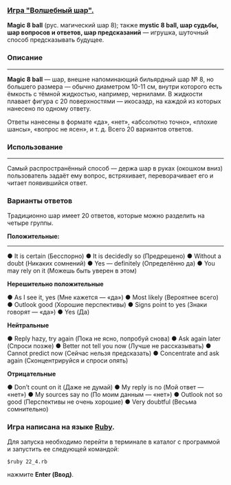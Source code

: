 ### [**Игра "Волшебный шар".**](https://ru.wikipedia.org/wiki/Magic_8_ball)

**Magic 8 ball** (рус. магический шар 8); также **mystic 8 ball, шар судьбы, шар вопросов и ответов, шар предсказаний** — игрушка, шуточный способ предсказывать будущее.

### Описание
____

**Magic 8 ball** — шар, внешне напоминающий бильярдный шар № 8, но большего размера — обычно диаметром 10-11 см, внутри которого есть ёмкость с тёмной жидкостью, например, чернилами. В жидкости плавает фигура с 20 поверхностями — икосаэдр, на каждой из которых нанесено по одному ответу.

Ответы нанесены в формате «да», «нет», «абсолютно точно», «плохие шансы», «вопрос не ясен», и т. д. Всего 20 вариантов ответов.

### Использование
____

Самый распространённый способ — держа шар в руках (окошком вниз) пользователь задаёт ему вопрос, встряхивает, переворачивает его и читает появившийся ответ.

### Варианты ответов

Традиционно шар имеет 20 ответов, которые можно разделить на четыре группы.

**Положительные:**
____

● It is certain (Бесспорно)
● It is decidedly so (Предрешено)
● Without a doubt (Никаких сомнений)
● Yes — definitely (Определённо да)
● You may rely on it (Можешь быть уверен в этом)

**Нерешительно положительные**

● As I see it, yes (Мне кажется — «да»)
● Most likely (Вероятнее всего)
● Outlook good (Хорошие перспективы)
● Signs point to yes (Знаки говорят — «да»)
● Yes (Да)

**Нейтральные**

● Reply hazy, try again (Пока не ясно, попробуй снова)
● Ask again later (Спроси позже)
● Better not tell you now (Лучше не рассказывать)
● Cannot predict now (Сейчас нельзя предсказать)
● Concentrate and ask again (Сконцентрируйся и спроси опять)

**Отрицательные**

● Don’t count on it (Даже не думай)
● My reply is no (Мой ответ — «нет»)
● My sources say no (По моим данным — «нет»)
● Outlook not so good (Перспективы не очень хорошие)
● Very doubtful (Весьма сомнительно)

### Игра написана на языке [**Ruby**](https://ru.wikipedia.org/wiki/Ruby).

Для запуска необходимо перейти в терминале в каталог с программой и запустить ее следующей командой:

`$ruby 22_4.rb`

нажмите **Enter (Ввод)**.
